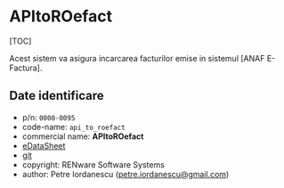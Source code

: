 
# APItoROefact

[TOC]

Acest sistem va asigura incarcarea facturilor emise in sistemul [ANAF E-Factura].




## Date identificare

* p/n: `0000-0095`
* code-name: `api_to_roefact`
* commercial name: **APItoROefact**
* [eDataSheet](http://apitoroefact.renware.eu/commercial_agreement/110-SRE-api_to_roefact_req.uirements.html)
* [git](https://github.com/petre-renware/api_to_roefact)
* copyright: RENware Software Systems
* author: Petre Iordanescu (petre.iordanescu@gmail.com)







